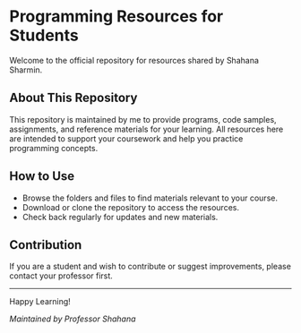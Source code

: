 # Programming Resources for Students

Welcome to the official repository for resources shared by Shahana Sharmin.

## About This Repository

This repository is maintained by me to provide programs, code samples, assignments, and reference materials for your
learning. All resources here are intended to support your coursework and help you practice programming concepts.

## How to Use

- Browse the folders and files to find materials relevant to your course.
- Download or clone the repository to access the resources.
- Check back regularly for updates and new materials.

## Contribution

If you are a student and wish to contribute or suggest improvements, please contact your professor first.

---

Happy Learning!

*Maintained by Professor Shahana*